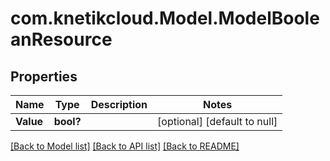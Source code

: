 # com.knetikcloud.Model.ModelBooleanResource
## Properties

Name | Type | Description | Notes
------------ | ------------- | ------------- | -------------
**Value** | **bool?** |  | [optional] [default to null]

[[Back to Model list]](../README.md#documentation-for-models) [[Back to API list]](../README.md#documentation-for-api-endpoints) [[Back to README]](../README.md)

